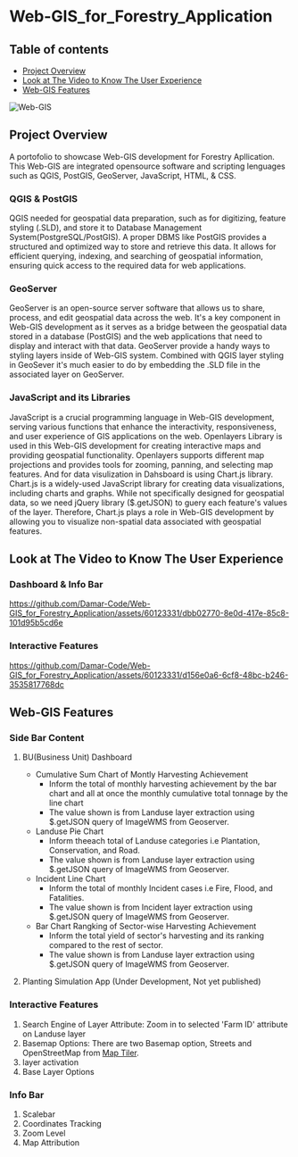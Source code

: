 # Web-GIS_for_Forestry_Application
## Table of contents
* [Project Overview](#project-overview)
* [Look at The Video to Know The User Experience](#look-at-the-video-to-know-the-user-experience)
* [Web-GIS Features](#web-gis-features)

![Web-GIS](https://github.com/Damar-Code/Web-GIS_for_Forestry_Application/assets/60123331/e3ffd0dc-e956-402e-8b19-6f86136439b6)


## Project Overview
A portofolio to showcase Web-GIS development for Forestry Apllication. This Web-GIS are integrated opensource software and scripting lenguages such as QGIS, PostGIS, GeoServer, JavaScript, HTML, & CSS.
### QGIS & PostGIS
QGIS needed for geospatial data preparation, such as for digitizing, feature styling (.SLD), and store it to Database Management System(PostgreSQL/PostGIS). A proper DBMS like PostGIS provides a structured and optimized way to store and retrieve this data. It allows for efficient querying, indexing, and searching of geospatial information, ensuring quick access to the required data for web applications.
### GeoServer
GeoServer is an open-source server software that allows us to share, process, and edit geospatial data across the web. It's a key component in Web-GIS development as it serves as a bridge between the geospatial data stored in a database (PostGIS) and the web applications that need to display and interact with that data. GeoServer provide a handy ways to styling layers inside of Web-GIS system. Combined with QGIS layer styling in GeoSever it's much easier to do by embedding the .SLD file in the associated layer on GeoServer.
### JavaScript and its Libraries
JavaScript is a crucial programming language in Web-GIS development, serving various functions that enhance the interactivity, responsiveness, and user experience of GIS applications on the web. Openlayers Library is used in this Web-GIS development for creating interactive maps and providing geospatial functionality. Openlayers supports different map projections and provides tools for zooming, panning, and selecting map features. And for data visulization in Dahsboard is using Chart.js library. Chart.js is a widely-used JavaScript library for creating data visualizations, including charts and graphs. While not specifically designed for geospatial data, so we need jQuery library ($.getJSON) to guery each feature's values of the layer. Therefore, Chart.js plays a role in Web-GIS development by allowing you to visualize non-spatial data associated with geospatial features.  

## Look at The Video to Know The User Experience
### Dashboard & Info Bar
https://github.com/Damar-Code/Web-GIS_for_Forestry_Application/assets/60123331/dbb02770-8e0d-417e-85c8-101d95b5cd6e

### Interactive Features
https://github.com/Damar-Code/Web-GIS_for_Forestry_Application/assets/60123331/d156e0a6-6cf8-48bc-b246-3535817768dc

## Web-GIS Features
### Side Bar Content 
   1. BU(Business Unit) Dashboard
      * Cumulative Sum Chart of Montly Harvesting Achievement
        - Inform the total of monthly harvesting achievement by the bar chart and all at once the monthly cumulative total tonnage by the line chart
        - The value shown is from Landuse layer extraction using $.getJSON query of ImageWMS from Geoserver.
      * Landuse Pie Chart
        - Inform theeach total of Landuse categories i.e Plantation, Conservation, and Road.
        - The value shown is from Landuse layer extraction using $.getJSON query of ImageWMS from Geoserver.
      * Incident Line Chart
        - Inform the total of monthly Incident cases i.e Fire, Flood, and Fatalities.
        - The value shown is from Incident layer extraction using $.getJSON query of ImageWMS from Geoserver.
      * Bar Chart Rangking of Sector-wise Harvesting Achievement
        - Inform the total yield of sector's harvesting and its ranking compared to the rest of sector.  
        - The value shown is from Landuse layer extraction using $.getJSON query of ImageWMS from Geoserver.

   2. Planting Simulation App (Under Development, Not yet published)
      
### Interactive Features 
   1. Search Engine of Layer Attribute: Zoom in to selected 'Farm ID' attribute on Landuse layer
   3. Basemap Options: There are two Basemap option, Streets and OpenStreetMap from [Map Tiler](https://www.maptiler.com/maps/basic/).
   5. layer activation
   6. Base Layer Options
     
### Info Bar 
   1. Scalebar
   2. Coordinates Tracking
   3. Zoom Level
   4. Map Attribution

